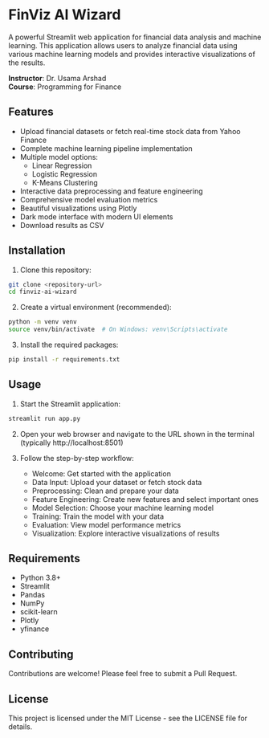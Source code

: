 # FinViz AI Wizard

A powerful Streamlit web application for financial data analysis and machine learning. This application allows users to analyze financial data using various machine learning models and provides interactive visualizations of the results.

**Instructor**: Dr. Usama Arshad  
**Course**: Programming for Finance

## Features

- Upload financial datasets or fetch real-time stock data from Yahoo Finance
- Complete machine learning pipeline implementation
- Multiple model options:
  - Linear Regression
  - Logistic Regression
  - K-Means Clustering
- Interactive data preprocessing and feature engineering
- Comprehensive model evaluation metrics
- Beautiful visualizations using Plotly
- Dark mode interface with modern UI elements
- Download results as CSV

## Installation

1. Clone this repository:
```bash
git clone <repository-url>
cd finviz-ai-wizard
```

2. Create a virtual environment (recommended):
```bash
python -m venv venv
source venv/bin/activate  # On Windows: venv\Scripts\activate
```

3. Install the required packages:
```bash
pip install -r requirements.txt
```

## Usage

1. Start the Streamlit application:
```bash
streamlit run app.py
```

2. Open your web browser and navigate to the URL shown in the terminal (typically http://localhost:8501)

3. Follow the step-by-step workflow:
   - Welcome: Get started with the application
   - Data Input: Upload your dataset or fetch stock data
   - Preprocessing: Clean and prepare your data
   - Feature Engineering: Create new features and select important ones
   - Model Selection: Choose your machine learning model
   - Training: Train the model with your data
   - Evaluation: View model performance metrics
   - Visualization: Explore interactive visualizations of results

## Requirements

- Python 3.8+
- Streamlit
- Pandas
- NumPy
- scikit-learn
- Plotly
- yfinance

## Contributing

Contributions are welcome! Please feel free to submit a Pull Request.

## License

This project is licensed under the MIT License - see the LICENSE file for details.
